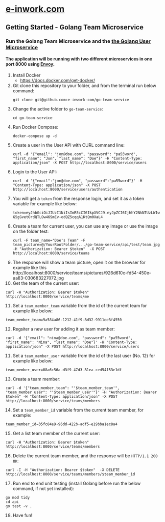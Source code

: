 # [e-inwork.com](https://e-inwork.com)

## Getting Started - Golang Team Microservice
### Run the Golang Team Microservice and the [the Golang User Microservice](https://github.com/e-inwork-com/go-user-service)
#### The application will be running with two different microservices in one port 8000 using [Envoy](https://www.envoyproxy.io).
1. Install Docker
    - https://docs.docker.com/get-docker/
2. Git clone this repository to your folder, and from the terminal run below command:
   ```
   git clone git@github.com:e-inwork-com/go-team-service
   ```
3. Change the active folder to `go-team-service`:
   ```
   cd go-team-service
   ```
4. Run Docker Compose:
   ```
   docker-compose up -d
   ```
5. Create a user in the User API with CURL command line:
    ```
    curl -d '{"email": "jon@doe.com", "password": "pa55word", "first_name": "Jon", "last_name": "Doe"}' -H "Content-Type: application/json" -X POST http://localhost:8000/service/users
    ```
6. Login to the User API:
   ```
   curl -d '{"email":"jon@doe.com", "password":"pa55word"}' -H "Content-Type: application/json" -X POST http://localhost:8000/service/users/authentication
   ```
7. You will get a `token` from the response login, and set it as a token variable for example like below:
   ```
   token=eyJhbGciOiJIUzI1NiIsInR5cCI6IkpXVCJ9.eyJpZCI6IjhhY2NkNTUzLWIwZTgtNDYxNC1iOTY0LTA5MTYyODhkMmExOCIsImV4cCI6MTY3MjUyMTQ1M30.S-G5gGvetOrdQTLOw46SmEv-odQZ5cqqA1KtQm0XaL4
   ```
8. Create a team for current user, you can use any image or use the image on the folder test:
   ```
   curl -F team_name="Doe's Team" -F team_picture=@/YourRootFolder/.../go-team-service/api/test/team.jpg -H "Authorization: Bearer $token"  -X POST http://localhost:8000/service/teams
   ```
9. The response will show a team picture, open it on the browser for example like this http://localhost:8000/service/teams/pictures/926d610c-fd54-450e-aa83-030683227072.jpg
10. Get the team of the current user:
  ```
  curl -H "Authorization: Bearer $token" http://localhost:8000/service/teams/me
  ```
11. Set a `team_member_team` variable from the id of the current team for example like below:
   ```
   team_member_team=9a584a86-1212-41f9-8d32-9911ee3f4550
   ```
12. Regsiter a new user for adding it as team member:
  ```
  curl -d '{"email": "nina@doe.com", "password": "pa55word", "first_name": "Nina", "last_name": "Doe"}' -H "Content-Type: application/json" -X POST http://localhost:8000/service/users
  ```
11. Set a `team_member_user` variable from the id of the last user (No. 12) for example like below:
   ```
   team_member_user=08a6c56a-d3f9-47d3-81ea-ced54153e1df
   ```
13. Create a team member:
  ```
  curl -d '{"team_member_team": "'$team_member_team'", "team_member_user": "'$team_member_user'"}' -H "Authorization: Bearer $token" -H "Content-Type: application/json" -X POST http://localhost:8000/service/teams/members
  ```
14. Set a `team_member_id` variable from the current team member, for example:
  ```
  team_member_id=35fc84e9-96dd-422b-adf5-e19bba1ec8a4
  ```
15. Get a list team member of the current user:
  ```
  curl -H "Authorization: Bearer $token" http://localhost:8000/service/teams/members
  ```
16. Delete the current team member, and the response will be `HTTP/1.1 200 OK`:
  ```
  curl -I -H "Authorization: Bearer $token"  -X DELETE http://localhost:8000/service/teams/members/$team_member_id
  ```
17. Run end to end unit testing (install Golang before run the below command, if not yet installed):
  ```
  go mod tidy
  cd api
  go test -v .
  ```
18. Have fun!
